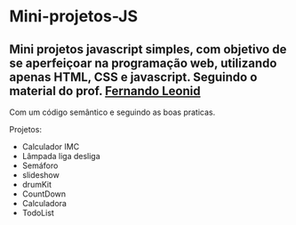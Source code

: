 # Mini-projetos-JS

## Mini projetos javascript simples, com objetivo de se aperfeiçoar na programação web, utilizando apenas HTML, CSS e javascript. Seguindo o material do prof. [Fernando Leonid](https://www.youtube.com/@FernandoLeonid)

Com um código semântico e seguindo as boas praticas. 

Projetos:
- Calculador IMC
- Lâmpada liga desliga
- Semáforo
- slideshow
- drumKit
- CountDown
- Calculadora
- TodoList
